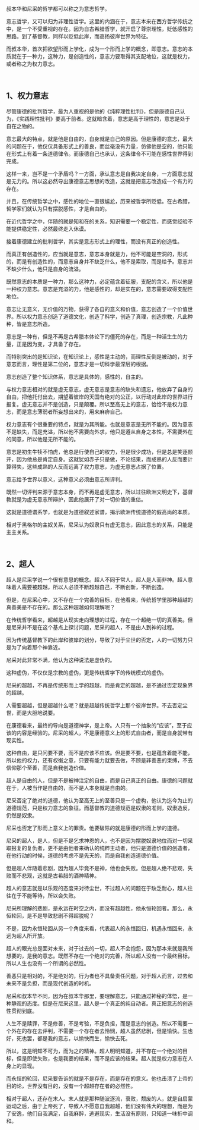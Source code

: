 <p data-pid="bb7_gwcb">叔本华和尼采的哲学都可以称之为意志哲学。</p><p data-pid="Ff-MbWeM">意志哲学，又可以归为非理性哲学。这里的内涵在于，意志本来在西方哲学传统之中，是一个不受重视的存在。因为自古希腊哲学，就开启了尊崇理性，贬低感性的思路。到了基督教，同样以贬低此岸，而高扬彼岸世界为特征。</p><p data-pid="1loEMaJX">而叔本华，首次把欲望形而上学化，成为一个形而上学的概念，即意志。意志的本质就在于一种力，这种力，是创造性的，意志力要取得其支配地位，这就是权力，或者称之为权力意志。</p><p><br></p><h2>1、权力意志</h2><p data-pid="Y6xWcHvv">尽管康德的批判哲学，最为人重视的是他的《纯粹理性批判》，但是康德自己认为，《实践理性批判》要高于前者。这就暗含着，意志是高于理性的，意志是处于自在之物的。</p><p data-pid="rlPsCM_b">意志最大的特点，就是他是自由的，自身就是自己的原因。但是康德的意志，最大的问题在于，他仅仅具备形式上的善良，而丝毫没有力量，仿佛他是空的，他只能在形式上有着一条道德律令。而康德自己也承认，这条律令不可能在感性世界得到完成。</p><p data-pid="XjVhYTGy">这样一来，岂不是一个矛盾吗？一方面，承认意志是自我决定自身，一方面意志就是无力的。所以这必然导出康德意志思想的改造，这就是把意志改造成一个有力的存在。</p><p data-pid="sRXdlHBI">并且，在传统哲学之中，感性的地位一直很尴尬，历来被哲学所贬低。在古希腊，哲学家们就认为只有摆脱感性，才是自由的。</p><p data-pid="udbZv6dO">在近代哲学之中，伴随的就是知和在的关系，知识需要一个稳定性，而感觉经验不能提供稳定性，必然最终走入休谟。</p><p data-pid="ULciGfrL">接着康德建立的批判哲学，其实是意志形式上的理性，而没有真正的创造性。</p><p data-pid="GwiV_Hpj">而真正有创造性的，应当就是意志，意志本身就是力，他不可能是空洞的，形式的，而是有创造性的，而意志自身并不缺乏什么，他不是索取，而是给予。意志并不缺少什么，他只是自身的流溢。</p><p data-pid="3xzh83tl">既然意志的本质是一种力，那么这种力，必定蕴含着征服，支配的含义，所以他是一种权力意志。意志是充溢的力，他是感性的，却是实在的，意志需要取得支配性地位。</p><p data-pid="Uu-voSNj">意志让无意义，无价值的万物，获得了各自的意义和价值，意志创造了一个价值世界。所以权力意志创造了道德文化，创造了科学，创造了真理，创造宗教，凡此种种，皆是意志所造。</p><p data-pid="fS3MdmyZ">意志是一种有，但是不再是古希腊本体论下的僵死的存在，而是一种活生生的力量，正是因为变，才具备了存在。</p><p data-pid="B9IpUoEo">而特别突出的是知识论，在知识论上，感性是主动的，而理性反倒是被动的，对于意志而言，理性是第二位的，意志才是一切科学最深层的根据。</p><p data-pid="E0LzzkX1">意志创造了整个知识体系，意志是具体的，感性的，自主的。</p><p data-pid="tEMQLk5S">与权力意志相对的就是虚无意志，虚无意志是意志的缺失和遗忘，他放弃了自身的自由，把他托付出去，期望着彼岸的天国有绝对的公正，以行动对此岸的世界进行报复。虚无意志并不是创造，只是颠覆。所以至高无上的意志，恰恰不是权力意志，而是意志薄弱者所妄想出来的，用来麻痹自己。</p><p data-pid="g5qtijL1">权力意志有个很重要的特点，就是为其所能。也就是意志是无所不能的。因为意志不是缺失，而是充溢，所以他不需要向外求，他只是遵从自身之本性，不需要外在的同意，所以他是无所不能的。</p><p data-pid="jVBiLWY4">意志是初生牛犊不怕虎，他总是行使自己的权力，但是很少成功，但是总是笑逐颜开，因为他总是肯定自身。这就犹如赤子只是做，不论结果，而成熟的人反而要计算得失，这些成熟的人反而远离了权力意志，为虚无意志占据了位置。</p><p data-pid="RxD4ijhW">意志给予世界以意义，这种意义必须由意志所评判。</p><p data-pid="biahX5TY">既然一切评判来源于意志本身，而不再是虚无意志，所以过往欧洲文明史下，基督教就是为虚无意志所辩护，因此他展开了对一切价值的重估。</p><p data-pid="ow4kPW-e">这就是道德谱系学，也就是为道德叙述家谱，揭示欧洲传统道德的假高尚的本质。</p><p data-pid="YoHIFpGc">相对于黑格尔的主奴关系，尼采认为奴隶只有虚无意志，因此意志的关系，只能是主主关系。</p><p><br></p><h2>2、超人</h2><p data-pid="SLEs8RKE">超人是尼采学说一个很有意思的概念。超人不同于常人，超人是人而非神。超人意味着人需要被超越，所以人必须不断超越自己，不断创新，不断创造。</p><p data-pid="wn27Us3u">但是，在尼采心中，又不存在一个完善的目标，在他看来，传统哲学里那种超越的真善美是不存在的。那么这种超越如何理解呢？</p><p data-pid="4Qz3PWQB">在传统哲学看来，超越是从现实走向理想的过程，存在一个超绝一切的真善美。但是尼采并不是在这个基点上探讨问题，尼采的超人，不是由人到神的过程。</p><p data-pid="WbOx9j3e">因为传统基督教下的此岸和彼岸的划分，导致了对于尘世的否定，人的一切努力只是为了向着那个神靠近。</p><p data-pid="d4vQNzsS">尼采对此非常不满，他认为这种说法是虚伪的。</p><p data-pid="g6h1yR_F">这种虚伪，不仅仅是宗教的虚伪，更是传统哲学下的传统模式的虚伪。</p><p data-pid="GtrB4CJF">尼采的超越，不再是传统形而上学的超越，而是肯定的超越，是不通过否定现象界的超越。</p><p data-pid="R_HRtzTq">人需要超越，但是超越什么呢？就是超越传统哲学上那个彼岸世界。不去否定尘世，而是大胆地说要。</p><p data-pid="mgJo8lgF">在康德看来，最终的导向是道德神学，是上帝。人只有一个抽象的“应该”，至于应该的内容是经验的。尼采的超人，不是康德意义上的形式自由者，而是自身就带有现实性。</p><p data-pid="HPgGW0w_">这种自由，是只问要不要，而不是应该不应该。但是要不要，也是蕴含着能不能，所以他的权力，还有权衡之意，只要有能力就要去做，不顾是非善恶的束缚，不去信仰那个至善，而是自我创造价值。</p><p data-pid="PyCHBmRf">超人是自由的人，但是不是被神注定的自由，而是自己真正的自由。康德的问题就在于，人被当作是自由的，而不是人本身就是自由的。</p><p data-pid="cP4tC-hf">尼采否定了绝对的道德，他认为至高无上的至善只是一个虚构，他认为迄今为止的道德规范，只是权力意志的象征。而基督教的道德规范是奴隶的准则，奴隶造反，仍然是奴隶。</p><p data-pid="njCLGeU7">尼采也否定了形而上意义上的罪责。他要破除的就是康德的形而上学的道德。</p><p data-pid="N0TFvtq7">尼采的超人，是人，但是不是乞求神恩的人，也不是因为摆脱奴隶地位而对一切采取报复的复仇者，更不是由他者来确认的纯粹主动者，他只是道德价值的创造者，在他行动的时候，道德的考虑不是先天的，而是自我创造道德价值。</p><p data-pid="RcohGUja">但是超人伴随着悲剧，因为超人毕竟不是神，他也会失败。但是超人绝不悲观，失败而不悲观，这就是古希腊的酒神精神。</p><p data-pid="idaCnx64">超人的意志就是以乐观的态度来对待尘世，不过超人的问题在于缺乏耐心，超人往往在于不能等待，所以会失败。</p><p data-pid="aURN1F3v">尼采所理解的悲剧，是永远在时空之内，而没有超越性，他永恒轮回者。那么，永恒轮回，是不是导致悲剧不得超脱呢？</p><p data-pid="kzu0Kvrn">不是，因为永恒轮回从另一个角度来看，代表超人的永恒回归，机遇永恒回来，永远为超人所开放。</p><p data-pid="-Ir4Ld24">超人的眼光总是面对未来，对于过去的一切，超人不会抱怨，因为那本来就是我所想要的，是我的意志。既然不存在一个绝对的完善，所以超人没有一个最终目标，所以人生也没有一个所谓的必然性。</p><p data-pid="UxXe9Lbo">善恶只是相对的，不是绝对的，行为者也不具备责任问题，对于超人而言，过去和未来不是负担，而是现代创造的时机。</p><p data-pid="WlLfWftE">尼采和叔本华不同，因为在叔本华那里，要理解意志，只能通过神秘的体悟，是一种静观的态度。但是在尼采这里，超人是一个真正的纯自动者。真正把意志的创造性贯彻到底。</p><p data-pid="HlfVVAK5">人生不是赎罪，不是修善，不是考验，不是负担，而是意志的创造。所以不需要一个外在的存在去评判，不需要一个存在者去怜悯，超人虽然悲剧，但是愉快。生也好，死也罢，都是我的意志，以愉快而生，愉快去死。</p><p data-pid="0CfEF2gJ">所以，这是明知不可为，而为之的精神。超人明明知道，并不存在一个绝对的目标，但是即使失败，也是我要的结果，而不是应该的结果。超人就是权力意志在人身上的显现。</p><p data-pid="f9VTwca0">而永恒的轮回，尼采要告诉的就是不是存在，而是存在的意义。他也击溃了上帝的目的论，世界没有目的，没有一个超越存在者的必然性。</p><p data-pid="IKTthptY">相对于超人，还存在末人。末人就是那种随波逐流，衰败，颓废的人，就是自启蒙运动之后，由于上帝死了，导致人不愿意自我超越，他们没有伟大的理想，而是为了安逸，他们自我满足，自我麻醉，逃避现实，生活没有原则，只知道一味折中调和。</p><p></p><p></p><p></p><p></p>